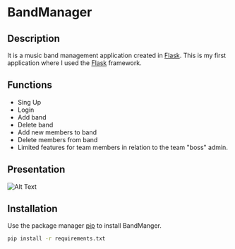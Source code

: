 # BandManager

## Description
It is a music band management application created in [Flask](https://flask.palletsprojects.com/en/1.1.x/).
This is my first application where I used the [Flask](https://flask.palletsprojects.com/en/1.1.x/) framework.

## Functions
- Sing Up
- Login
- Add band
- Delete band
- Add new members to band
- Delete members from band
- Limited features for team members in relation to the team "boss" admin.

## Presentation
![Alt Text](https://github.com/michalwrona01/BandManager/blob/main/presentation.gif?raw=true)

## Installation
Use the package manager [pip](https://pip.pypa.io/en/stable/) to install BandManger.

```bash
pip install -r requirements.txt
```
## 
